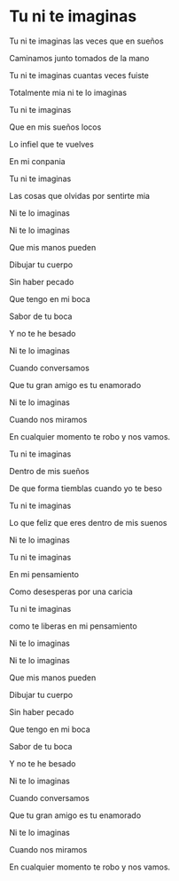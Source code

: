 # Tu ni te imaginas

Tu ni te imaginas las veces que en sueños

Caminamos junto tomados de la mano

Tu ni te imaginas cuantas veces fuiste

Totalmente mia ni te lo imaginas



Tu ni te imaginas

Que en mis sueños locos

Lo infiel que te vuelves

En mi conpania



Tu ni te imaginas

Las cosas que olvidas por sentirte mia

Ni te lo imaginas



Ni te lo imaginas

Que mis manos pueden

Dibujar tu cuerpo

Sin haber pecado

Que tengo en mi boca

Sabor de tu boca

Y no te he besado



Ni te lo imaginas

Cuando conversamos

Que tu gran amigo es tu enamorado

Ni te lo imaginas

Cuando nos miramos

En cualquier momento te robo y nos vamos.



Tu ni te imaginas

Dentro de mis sueños

De que forma tiemblas cuando yo te beso



Tu ni te imaginas

Lo que feliz que eres dentro de mis suenos

Ni te lo imaginas



Tu ni te imaginas

En mi pensamiento

Como desesperas por una caricia



Tu ni te imaginas&#x20;

como te liberas en mi pensamiento

Ni te lo imaginas



Ni te lo imaginas

Que mis manos pueden

Dibujar tu cuerpo

Sin haber pecado

Que tengo en mi boca

Sabor de tu boca

Y no te he besado



Ni te lo imaginas

Cuando conversamos

Que tu gran amigo es tu enamorado

Ni te lo imaginas

Cuando nos miramos

En cualquier momento te robo y nos vamos.
